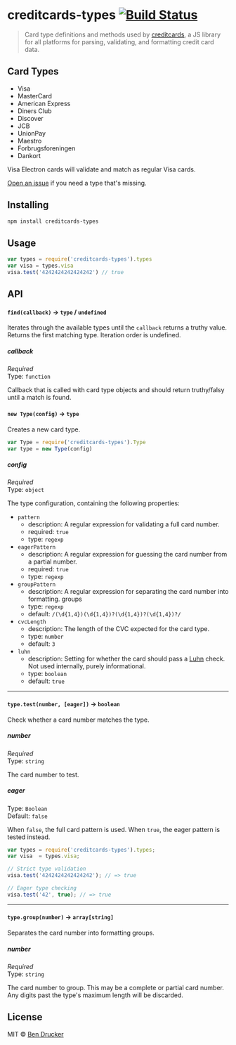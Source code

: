 # creditcards-types [![Build Status](https://travis-ci.org/bendrucker/creditcards-types.svg?branch=master)](https://travis-ci.org/bendrucker/creditcards-types)

> Card type definitions and methods used by [creditcards](https://github.com/bendrucker/creditcards), a JS library for all platforms for parsing, validating, and formatting credit card data. 

## Card Types

* Visa
* MasterCard
* American Express
* Diners Club
* Discover
* JCB
* UnionPay
* Maestro
* Forbrugsforeningen
* Dankort

Visa Electron cards will validate and match as regular Visa cards.

[Open an issue](https://github.com/bendrucker/creditcards-types/issues/new) if you need a type that's missing.

## Installing

```sh
npm install creditcards-types
```

## Usage

```js
var types = require('creditcards-types').types
var visa = types.visa
visa.test('4242424242424242') // true
```

## API

#### `find(callback)` -> `type` / `undefined`

Iterates through the available types until the `callback` returns a truthy value. Returns the first matching type. Iteration order is undefined.

##### callback

*Required*  
Type: `function`

Callback that is called with card type objects and should return truthy/falsy until a match is found.

#### `new Type(config)` -> `type`

Creates a new card type.

```js
var Type = require('creditcards-types').Type
var type = new Type(config)
```

##### config

*Required*  
Type: `object`

The type configuration, containing the following properties:

* `pattern`
  * description: A regular expression for validating a full card number.
  * required: `true`
  * type: `regexp`
* `eagerPattern`
  * description: A regular expression for guessing the card number from a partial number.
  * required: `true`
  * type: `regexp`
* `groupPattern`
  * description: A regular expression for separating the card number into formatting. groups
  * type: `regexp`
  * default: `/(\d{1,4})(\d{1,4})?(\d{1,4})?(\d{1,4})?/`
* `cvcLength`
  * description: The length of the CVC expected for the card type.
  * type: `number`
  * default: `3`
* `luhn`
  * description: Setting for whether the card should pass a [Luhn](https://github.com/bendrucker/fast-luhn) check. Not used internally, purely informational.
  * type: `boolean`
  * default: `true`

---

#### `type.test(number, [eager])` -> `boolean`

Check whether a card number matches the type.

##### number

*Required*  
Type: `string`

The card number to test.

##### eager

Type: `Boolean`  
Default: `false`

When `false`, the full card pattern is used. When `true`, the eager pattern is tested instead.

```js
var types = require('creditcards-types').types;
var visa  = types.visa;

// Strict type validation
visa.test('4242424242424242'); // => true

// Eager type checking
visa.test('42', true); // => true
```

---

#### `type.group(number)` -> `array[string]`

Separates the card number into formatting groups. 

##### number

*Required*  
Type: `string`

The card number to group. This may be a complete or partial card number. Any digits past the type's maximum length will be discarded.

## License

MIT © [Ben Drucker](http://bendrucker.me)
